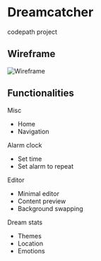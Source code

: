# Dreamcatcher
codepath project

## Wireframe
![Wireframe](https://photos-3.dropbox.com/t/2/AABPAhfkHCOwve1H7jdTMe3zXaRF8jib_l35ZQlRXCAGXg/12/142772/png/32x32/1/_/1/2/DreamCatcher%20Wireframe.png/CLTbCCABIAIgAygBKAIoAygH/nIYzs-l3T3g-SCgG4dsD8ZzG_6Mw-E2cQUgDabdWw6k%2CK2KlxSNRfbFb0TvIx2qVkCTHuBZvUn5oRwOjahelZAw?size=1024x768&size_mode=2)

## Functionalities
Misc
* Home
* Navigation

Alarm clock
* Set time
* Set alarm to repeat

Editor
* Minimal editor
* Content preview
* Background swapping

Dream stats
* Themes
* Location
* Emotions
